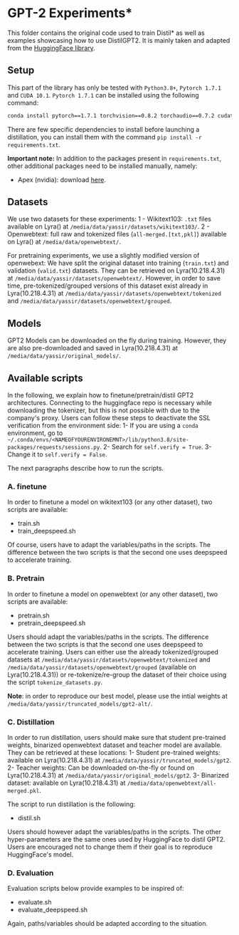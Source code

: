 # GPT-2 Experiments*
This folder contains the original code used to train Distil* as well as examples showcasing how to use DistilGPT2. It is mainly taken and adapted from the [HuggingFace library](https://github.com/huggingface/transformers/tree/master/examples).

## Setup
This part of the library has only be tested with `Python3.8+`, `Pytorch 1.7.1` and `CUDA 10.1`. `Pytorch 1.7.1` can be installed using the following command:
```bash
conda install pytorch==1.7.1 torchvision==0.8.2 torchaudio==0.7.2 cudatoolkit=10.1 -c pytorch
```

There are few specific dependencies to install before launching a distillation, you can install them with the command `pip install -r requirements.txt`.

**Important note:** In addition to the packages present in `requirements.txt`, other additional packages need to be installed manually, namely:
- Apex (nvidia): download [here](https://github.com/NVIDIA/apex).


## Datasets
We use two datasets for these experiments:
1 -  Wikitext103: `.txt` files available on Lyra() at `/media/data/yassir/datasets/wikitext103/`.
2 -  Openwebtext: full raw and tokenized files (`all-merged.[txt,pkl]`) available on Lyra() at `/media/data/openwebtext/`.

For pretraining experiments, we use a slightly modified version of openwebext: We have split the original dataset into training (`train.txt`) and validation (`valid.txt`) datasets. They can be retrieved on Lyra(10.218.4.31) at `/media/data/yassir/datasets/openwebtext/`. However, in order to save time, pre-tokenized/grouped versions of this dataset exist already in Lyra(10.218.4.31) at `/media/data/yassir/datasets/openwebtext/tokenized` and `/media/data/yassir/datasets/openwebtext/grouped`.

## Models
GPT2 Models can be downloaded on the fly during training. However, they are also pre-downloaded and saved in Lyra(10.218.4.31) at `/media/data/yassir/original_models/`.

## Available scripts
In the following, we explain how to finetune/pretrain/distil GPT2 architectures. Connecting to the huggingface repo is necessary while downloading the tokenizer, but this is not possible with due to the company's proxy. Users can follow these steps to deactivate the SSL verification from the environment side:
1- If you are using a `conda` environment, go to `~/.conda/envs/<NAMEOFYOURENVIRONEMNT>/lib/python3.8/site-packages/requests/sessions.py`.
2- Search for `self.verify = True`.
3- Change it to `self.verify = False`.

The next paragraphs describe how to run the scripts.

### A. finetune
In order to finetune a model on wikitext103 (or any other dataset), two scripts are available:
- train.sh
- train_deepspeed.sh

Of course, users have to adapt the variables/paths in the scripts. The difference between the two scripts is that the second one uses deepspeed to accelerate training.

### B. Pretrain
In order to finetune a model on openwebtext (or any other dataset), two scripts are available:
- pretrain.sh
- pretrain_deepspeed.sh

Users should adapt the variables/paths in the scripts. The difference between the two scripts is that the second one uses deepspeed to accelerate training. Users can either use the already tokenized/grouped datasets at `/media/data/yassir/datasets/openwebtext/tokenized` and `/media/data/yassir/datasets/openwebtext/grouped` (available on Lyra(10.218.4.31)) or re-tokenize/re-group the dataset of their choice using the script `tokenize_datasets.py`.

**Note**: in order to reproduce our best model, please use the intial weights at `/media/data/yassir/truncated_models/gpt2-alt/`.


### C. Distillation
In order to run distillation, users should make sure that student pre-trained weights, binarized openwebtext dataset and teacher model are available. They can be retrieved at these locations:
1- Student pre-trained weights: available on Lyra(10.218.4.31) at `/media/data/yassir/truncated_models/gpt2`.
2- Teacher weights: Can be downloaded on-the-fly or found on Lyra(10.218.4.31) at `/media/data/yassir/original_models/gpt2`.
3- Binarized dataset: available on Lyra(10.218.4.31) at `/media/data/openwebtext/all-merged.pkl`.

The script to run distillation is the following:
- distil.sh

Users should however adapt the variables/paths in the scripts. The other hyper-parameters are the same ones used by HuggingFace to distil GPT2. Users are encouraged not to change them if their goal is to reproduce HuggingFace's model. 


### D. Evaluation
Evaluation scripts below provide examples to be inspired of:
- evaluate.sh
- evaluate_deepspeed.sh

Again, paths/variables should be adapted according to the situation.
